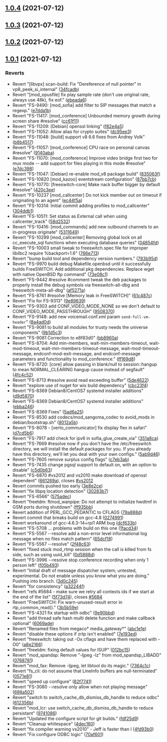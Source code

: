 ## [1.0.4](https://github.com/Telesero/freeswitch/compare/telesero_fs_bundle-1.0.3...telesero_fs_bundle-1.0.4) (2021-07-12)



## [1.0.3](https://github.com/Telesero/freeswitch/compare/telesero_fs_bundle-1.0.2...telesero_fs_bundle-1.0.3) (2021-07-12)



## [1.0.2](https://github.com/Telesero/freeswitch/compare/telesero_fs_bundle-1.0.1...telesero_fs_bundle-1.0.2) (2021-07-12)



## [1.0.1](https://github.com/Telesero/freeswitch/compare/70af6013606120b68e86664889b8fdd282535edf...telesero_fs_bundle-1.0.1) (2021-07-12)


### Reverts

* Revert "[libvpx] scan-build: Fix "Dereference of null pointer" in vp8_peek_si_internal" ([34fcadb](https://github.com/Telesero/freeswitch/commit/34fcadbd5318da517c67192f32d1f875e705a8ef))
* Revert "[mod_opusfile] fix play sample rate (don't use original rate, always use 48k), fix eof." ([ebeada6](https://github.com/Telesero/freeswitch/commit/ebeada67d1621a4b869a97041b3e3e74ff136e13))
* Revert "FS-9490: [mod_sofia] add filter to SIP messages that match a regexp." ([e7dda1b](https://github.com/Telesero/freeswitch/commit/e7dda1b027f251d3441260f3960dd4cf91cb69a5))
* Revert "FS-11417: [mod_conference] Unbounded memory growth during screen share #resolve" ([cc61f11](https://github.com/Telesero/freeswitch/commit/cc61f11427bbad8b302407c902fe04cd10fa4f91))
* Revert "FS-11209: [Debian] openssl linking" ([f82e4a5](https://github.com/Telesero/freeswitch/commit/f82e4a5944aef7c379b21a3e11ac54d458865d8a))
* Revert "FS-11052: Allow alias for crypto suites" ([dc95ee3](https://github.com/Telesero/freeswitch/commit/dc95ee3d669c9c5028ba7ceb26c6b746a36c8717))
* Revert "FS-11048: [build] support v8 6.6 fixes from Andrey Volk" ([b8b4517](https://github.com/Telesero/freeswitch/commit/b8b4517843ddc5077a5190d6d086c5191dfbf53f))
* Revert "FS-11057: [mod_conference] CPU race on personal canvas #resolve" ([9140aba](https://github.com/Telesero/freeswitch/commit/9140aba9f9e9a4e64279f9a911dd034fdfe075ec))
* Revert "FS-11070: [mod_conference] Improve video bridge first two for mux mode -- add support for files playing in this mode #resolve" ([e7dc398](https://github.com/Telesero/freeswitch/commit/e7dc398a1fcf3d1c3678b523f2e24bf67bb9fa62))
* Revert "FS-11047: [Debian] re-enable mod_v8 package build" ([835063f](https://github.com/Telesero/freeswitch/commit/835063f9d0cb5d826d9307f112fa9d03c51d9330))
* Revert "FS-10820 [mod_kazoo] eventstream configuration" ([87bb7cb](https://github.com/Telesero/freeswitch/commit/87bb7cb5fb6f9fc2ef288b5c3560a85366acead4))
* Revert "FS-10770: [freeswitch-core] Make nack buffer bigger by default #resolve" ([420c3ee](https://github.com/Telesero/freeswitch/commit/420c3ee10cd6f5b772ff05d9d8016c4e51603a43))
* Revert "FS-10237 [mod_callcenter] Do not kick member out on timeout if originating to an agent" ([ec44f5a](https://github.com/Telesero/freeswitch/commit/ec44f5adf27fe0f030627b875e042db3dd5bee0a))
* Revert "FS-10314: Initial commit adding profiles to mod_callcenter" ([304ddb1](https://github.com/Telesero/freeswitch/commit/304ddb13cbacd189018fdf663314309bd906b638))
* Revert "FS-10511: Set status as External call when using callcenter_track" ([58d2532](https://github.com/Telesero/freeswitch/commit/58d25329b927211d241122ed90a7c789d558859a))
* Revert "FS-10416: [mod_commands] add new outbound channels to an in-progress originate" ([5311649](https://github.com/Telesero/freeswitch/commit/53116495d17911a639e6b1d852e6d19e4d712b54))
* Revert "FS-10299 [mod_callcenter] Removing global lock on all cc_execute_sql functions when executing database queries" ([04854fd](https://github.com/Telesero/freeswitch/commit/04854fddaa1548e5d57a90fad74a433bee7a0750))
* Revert "FS-10003 small tweak to freeswitch.spec file for improper libilbc2 require %backport=1.6" ([766e713](https://github.com/Telesero/freeswitch/commit/766e713ed070e5ff9fd44411e17c11f4ca6ffdef))
* Revert "bump build tool and dependency version numbers." ([783b95d](https://github.com/Telesero/freeswitch/commit/783b95d596b3a18b705f26a3baaba003e02a56f4))
* Revert "FS-9970 build debug Makefile.openbsd until it successfully builds FreeSWITCH. Add additional pkg dependencies. Replace wget with native OpenBSD ftp command" ([73e08c1](https://github.com/Telesero/freeswitch/commit/73e08c17615a295ee75be1ff377b866af7446ece))
* Revert "FS-9442 #resolve #comment tweak the deb packages to properly install the debug symbols via freeswitch-all-dbg and freeswitch-meta-all-dbg" ([af5271a](https://github.com/Telesero/freeswitch/commit/af5271a3951c600dc92bb50f08e72aac46bd39dc))
* Revert "FS-8761 #resolve [Memory leak in FreeSWITCH]" ([61c487c](https://github.com/Telesero/freeswitch/commit/61c487c3e8c852765b3a454c523ff3ee1e5a003c))
* Revert "Fix for FS-9313" ([9e89639](https://github.com/Telesero/freeswitch/commit/9e89639c4d65d38609d01e5429a1da19b2a4beb2))
* Revert "FS-9303 add CONF_VIDEO_MODE_NONE so we don't default to CONF_VIDEO_MODE_PASSTHROUGH" ([9508370](https://github.com/Telesero/freeswitch/commit/9508370de85b98cc6783f477f0452732db55468a))
* Revert "FS-9148: add new voicemail.conf.xml param `send-full-vm-header`" ([8a4ad0d](https://github.com/Telesero/freeswitch/commit/8a4ad0da035d8a551eea743b05004ee030bf73e0))
* Revert "FS-9081 to build all modules for trusty needs the universe components" ([9b1d5c3](https://github.com/Telesero/freeswitch/commit/9b1d5c35f6ba3c5029920c4ce710abe8555940c1))
* Revert "FS-9081 Correction to e8f83d0" ([bb8960a](https://github.com/Telesero/freeswitch/commit/bb8960a667c8a487fbdc75372ba5f25e4769bacf))
* Revert "FS-8704: Add min-members, wait-min-members-timeout, wait-mod-timeout, wait-min-members-timeout-message, wait-mod-timeout-message, endconf-mod-exit-message, and endconf-message parameters and functionality to mod_conference." ([ff169d8](https://github.com/Telesero/freeswitch/commit/ff169d8133719d8d219dfda959142301eb246f58))
* Revert "FS-8720: [core] allow passing in blank/null to session::hangup to mean NORMAL_CLEARING hangup cause instead of segfault" ([4fc4c52](https://github.com/Telesero/freeswitch/commit/4fc4c52392e62e926fdada24f0e4af9004428232))
* Revert "FS-8713 #resolve avoid read exceeding buffer" ([5de4622](https://github.com/Telesero/freeswitch/commit/5de46227348289590a6eae24f804938753af00f5))
* Revert "explore use of nuget for wix build dependency" ([cbc23f4](https://github.com/Telesero/freeswitch/commit/cbc23f4db8047a4d50b7c0ff54d38fb67a3ff994))
* Revert "FS-8369 Debian8/CentOS7 systemd installer additions" ([d9d5870](https://github.com/Telesero/freeswitch/commit/d9d5870bff725688f7a01e009ae8d319e1ffb506))
* Revert "FS-8369 Debian8/CentOS7 systemd installer additions" ([ebba246](https://github.com/Telesero/freeswitch/commit/ebba2461925d98526dddb32e55f2a0d82ea3d69f))
* Revert "FS-8369 Fixes" ([5ad6a25](https://github.com/Telesero/freeswitch/commit/5ad6a2533a8e9c3796beaeda7c4d3bd003090f67))
* Revert "FS-8530 add codecs/mod_sangoma_codec to avoid_mods in debian/bootstrap.sh" ([8012a5b](https://github.com/Telesero/freeswitch/commit/8012a5b72bd059fee2722c1384267471c7fe6905))
* Revert "FS-8078 - [verto_communicator] fix display flex in safari" ([d7cd5b6](https://github.com/Telesero/freeswitch/commit/d7cd5b6a1e36bb9eae486ea4e9e5638ab652208a))
* Revert "FS-7917 add check for ipv6 in sofia_glue_create_via" ([351a8ca](https://github.com/Telesero/freeswitch/commit/351a8ca34c390333ced203172368761bc11e0e59))
* Revert "FS-7669 #resolve now if you don't have the /etc/freeswitch directory, we will install the default packages for you. If you already have this directory, we'll let you deal with your own configs." ([5ab9d46](https://github.com/Telesero/freeswitch/commit/5ab9d466913e2d128c2b2bd73e826b898497114a))
* Revert "FS-7605 remove surplus config flags" ([c7eb3ab](https://github.com/Telesero/freeswitch/commit/c7eb3abc166d5f7ff9c8d2c9c271d9ba45e2da0e))
* Revert "FS-7435 change pgsql support to default on, with an option to disable" ([c5d0b63](https://github.com/Telesero/freeswitch/commit/c5d0b63300b3c36a808a70987e392731bbbf1777))
* Revert "FS-6870 #vs2012 and vs2010 make download of openssl dependent" ([661269a](https://github.com/Telesero/freeswitch/commit/661269a46f768c0507627a6051c80043139afb4a)), closes [#vs2012](https://github.com/Telesero/freeswitch/issues/vs2012)
* Revert commits pushed too early ([3e8e2ce](https://github.com/Telesero/freeswitch/commit/3e8e2ce151d5d1e33eed3f9ff633ff8ade9d0b97))
* Revert "fix libpq location detection" ([30283b7](https://github.com/Telesero/freeswitch/commit/30283b7f6bb92f25cbde18760473f441a025263e))
* Revert "FS-6566" ([575adec](https://github.com/Telesero/freeswitch/commit/575adecf75516ab5abbfb6b5934a54b4b835bdd0))
* Revert "freetdm: ftmod_wanpipe: Do not attempt to initialize hwdtmf in GSM ports during shutdown" ([ff935bb](https://github.com/Telesero/freeswitch/commit/ff935bb1d95d3a27343aa3798dbe50607731e09b))
* Revert addition of PERL_GCC_PEDANTIC to CFLAGS ([79a888d](https://github.com/Telesero/freeswitch/commit/79a888de2cd08fbe4c17e697c631daec79d99e99))
* Revert commit that breaks build on gcc-4.8 ([0274991](https://github.com/Telesero/freeswitch/commit/027499173233a059073046416cb8f834450e3fc5))
* Revert workaround of gcc-4.6.3-14+rpi1 ARM bug ([dcf633b](https://github.com/Telesero/freeswitch/commit/dcf633b1dde874d44f20617f00dad3108c2e621a))
* Revert "FS-5708 ... problems with build on this one ([1facd34](https://github.com/Telesero/freeswitch/commit/1facd34bde5986e521abbd28509edd79855c7c6a))
* Revert "FS-5567 --resolve add a non-error level informational log message when no files match pattern" ([65dcf18](https://github.com/Telesero/freeswitch/commit/65dcf18d5ffd0a17fa101adcf7ccfe62f0a7913b))
* Revert "FS-5567 --resolve" ([2f48c63](https://github.com/Telesero/freeswitch/commit/2f48c63107fd076b477eb8e1c9ec40e1b903ec91))
* Revert "fixed stuck mod_rtmp session when the call is killed from fs side, such as using uuid_kill" ([0d5888d](https://github.com/Telesero/freeswitch/commit/0d5888de2f3542285d70f672fde2c1982d4c4dc5))
* Revert "FS-3996 --resolve stop conference recording when only 1 person left" ([f05b493](https://github.com/Telesero/freeswitch/commit/f05b493367b0f9aa884c725aa10912f5b414fa0b))
* Revert "Initial draft of message dispatcher system; untested, experimental. Do not enable unless you know what you are doing." Pushing into branch. ([3d0c245](https://github.com/Telesero/freeswitch/commit/3d0c245f80a764d0d3dd06c647e5051a1373e4e3))
* Revert "for consistency" ([a32244f](https://github.com/Telesero/freeswitch/commit/a32244fe38a5f4811d6487abc66776c9119cf43e))
* Revert "refs #5684 - make sure we retry all contexts ids if we start at the end of the list" ([5f73d74](https://github.com/Telesero/freeswitch/commit/5f73d7457f2a92edf73750553b6ab983b5e0d43d)), closes [#5684](https://github.com/Telesero/freeswitch/issues/5684)
* Revert "FreeSWITCH: Fix warn-unused-result error in rtp_common_read()." ([3b5b59e](https://github.com/Telesero/freeswitch/commit/3b5b59e693f5c36568055427ea097c4ba40b4913))
* Revert "FS-4321 fix startup with odbc" ([9e90bbd](https://github.com/Telesero/freeswitch/commit/9e90bbd12b0278c8ad9e5ceced8d1c771723ce41))
* Revert "add thread safe hash multi delete function and make callback optional" ([6069ade](https://github.com/Telesero/freeswitch/commit/6069adece54b98eacd9cfbf3306e9d7ca093da72))
* Revert "Renamed files from megaco* media_gateway*" ([abc1e1e](https://github.com/Telesero/freeswitch/commit/abc1e1e42bafad6c2c428d48db44acb1b81be379))
* Revert "disable these options if zrtp isn't enabled" ([7e193ed](https://github.com/Telesero/freeswitch/commit/7e193ed3827edf4534bf63167d3fb071a799ec1f))
* Revert "freeswitch: taking out -Ox cflags and have them replaced with -O0" ([a8e2166](https://github.com/Telesero/freeswitch/commit/a8e21663ce6684eb665dfddfd1757e76ad13a152))
* Revert "freetdm: fixing default values for ISUP" ([012bc15](https://github.com/Telesero/freeswitch/commit/012bc154b07aec248fe4b91581ba1a5ea1d3f0d9))
* Revert "mod_spandsp: Remove "-ljpeg -lz" from mod_spandsp_LIBADD" ([0768781](https://github.com/Telesero/freeswitch/commit/0768781e7137c19c1cbcddc6daf0198221c7d204))
* Revert "mod_fax: Remove -ljpeg, let libtool do its magic." ([7364c1c](https://github.com/Telesero/freeswitch/commit/7364c1c276da8087f40efdaf96efe795955cd9d1))
* Revert "fs_cli: do not assume that LineInfo buffers are null-terminated" ([0571e81](https://github.com/Telesero/freeswitch/commit/0571e81a4bdb2229bbc39968a1b25268066e324a))
* Revert "speed up configure" ([82f7741](https://github.com/Telesero/freeswitch/commit/82f77413e9253d468b9f530267fee2edfb3d61ab))
* Revert "FS-3080 --resolve only allow when not playing message" ([698a502](https://github.com/Telesero/freeswitch/commit/698a50298a93ccac19ec402dfbec995ebf9fbfa2))
* Revert "switch to switch_cache_db_dismiss_db_handle to reduce odbc" ([612356b](https://github.com/Telesero/freeswitch/commit/612356b7b608e2d128f1af5fea8cbea21d919955))
* Revert "mod_lcr: use switch_cache_db_dismiss_db_handle to reduce persistant" ([9741086](https://github.com/Telesero/freeswitch/commit/97410869757b9a81ac823df4f441194ba9762553))
* Revert "Updated the configure script for git builds." ([fdf25d9](https://github.com/Telesero/freeswitch/commit/fdf25d97df83864d895c31dbe258875358ffd589))
* Revert "Cleanup whitespace" ([4dec160](https://github.com/Telesero/freeswitch/commit/4dec1607ce647ac5b6380fa62fd1efdd16c630ba))
* Revert "fix compiler warning vs2010" - Jeff is faster than I ([4fd93b0](https://github.com/Telesero/freeswitch/commit/4fd93b0e67ed0a5daf81bd8d4c104515ae1a9df3))
* Revert "Fix configure ODBC logic" ([70af601](https://github.com/Telesero/freeswitch/commit/70af6013606120b68e86664889b8fdd282535edf))



